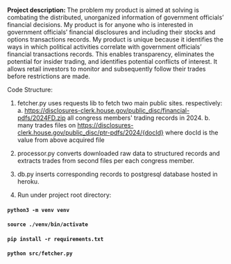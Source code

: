 <strong>Project description: </strong>
The problem my product is aimed at solving is combating the distributed, unorganized information of government officials’ financial decisions. My product is for anyone who is interested in government officials’ financial disclosures and including their stocks and options transactions records. My product is unique because it identifies the ways in which political activities correlate with government officials’ financial transactions records. This enables transparency, eliminates the potential for insider trading, and identifies potential conflicts of interest. It allows retail investors to monitor and subsequently follow their trades before restrictions are made. 

Code Structure:

1. fetcher.py uses requests lib to fetch two main public sites.
  respectively: a. https://disclosures-clerk.house.gov/public_disc/financial-pdfs/2024FD.zip all congress members' trading records in 2024.
  b.  many trades files on https://disclosures-clerk.house.gov/public_disc/ptr-pdfs/2024/{docId} where docId is the value from above acquired file

3. processor.py converts downloaded raw data to structured records and extracts trades from second files per each congress member.
4. db.py inserts corresponding records to postgresql database hosted in heroku.

5. Run under project root directory:
 #### `python3 -m venv venv`
 #### `source ./venv/bin/activate`
 #### `pip install -r requirements.txt`
 #### `python src/fetcher.py`



